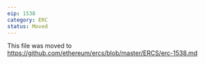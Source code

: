 ```yaml
---
eip: 1538
category: ERC
status: Moved
---
```


This file was moved to https://github.com/ethereum/ercs/blob/master/ERCS/erc-1538.md
